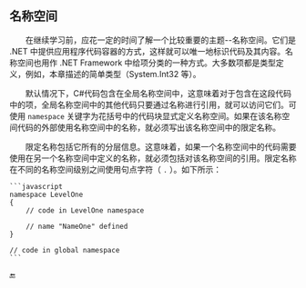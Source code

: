 ## 名称空间

&emsp;&emsp;在继续学习前，应花一定的时间了解一个比较重要的主题--名称空间。它们是 .NET 中提供应用程序代码容器的方式，这样就可以唯一地标识代码及其内容。名称空间也用作 .NET Framework 中给项分类的一种方式。大多数项都是类型定义，例如，本章描述的简单类型（System.Int32 等）。

&emsp;&emsp;默认情况下，C#代码包含在全局名称空间中，这意味着对于包含在这段代码中的项，全局名称空间中的其他代码只要通过名称进行引用，就可以访问它们。可使用 `namespace` 关键字为花括号中的代码块显式定义名称空间。如果在该名称空间代码的外部使用名称空间中的名称，就必须写出该名称空间中的限定名称。

&emsp;&emsp;限定名称包括它所有的分层信息。这意味着，如果一个名称空间中的代码需要使用在另一个名称空间中定义的名称，就必须包括对该名称空间的引用。限定名称在不同的名称空间级别之间使用句点字符（ `.` ）。如下所示：

    ```javascript
    namespace LevelOne
    {
        // code in LevelOne namespace

        // name "NameOne" defined
    }

    // code in global namespace
    ```

















🔚

